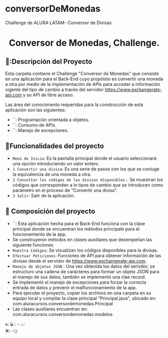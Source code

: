 # conversorDeMonedas
Challenge de ALURA LATAM- Conversor de Divisas
<h1 align="center"> Conversor de Monedas, Challenge. </h1>

## 📓:Descripción del Proyecto
Esta carpeta contiene el Challenge "Conversor de Monedas" que consiste en una aplicación para el Back-End cuyo propóisto es convertir una moneda a otra por medio de la implementación de APIs para acceder a información vigente del tipo de cambio a través del servidor https://www.exchangerate-api.com y su API de libre acceso.

Las área del conocimiento requeridas para la construcción de esta aplicación son las siguientes:
- ``: Programación orientada a objetos.
- ``: Consumo de APIs.
- ``: Manejo de excepciones.

## :hammer:Funcionalidades del proyecto
- `Menú de Inicio`: Es la pantalla principal donde el usuario seleccionará una opción introduciendo un valor entero.
- `1 Convertir una divisa`: Es una serie de pasos con los que se coniuge la equivalencia de una moneda a otra.
- `2 Consultar los códigos de las divisas disponibles.`: Se muestran los códigos que corresponden a lo tipos de cambio que se introducen como parámetro en el proceso de "Convertir una divisa".
- `3 Salir`: Salir de la aplicación.

## 📂 Composición del proyecto

- ``: Esta aplicación hecha para el Back-End funciona con la clase principal donde se encuentran los métodos principale para el funcionamiento de la app.
- Se construyeron métodos en clases auxiliares que desempeñan las siguiente funciones
- `Muestra Códigos`: Se visualizan los códigos disponibles para la divisas.
- `Efectuar Peticiones`: Funciones de API para obtener información de las divisas desde el servidor de https://www.exchangerate-api.com.
- `Manejo de objetos JSON` : Una vez obtenida los datos del serivdor, se estructuro una cadena de carácteres para formar un objeto JSON para el manejo de sus datos, también se implementó una clae record.
- Se implementó el manejo de excepciones para forzar la correcta entrada de datos y prevenir el malfuncionamiento de la app.
- Para ejecutar el proyecto, copiar los archivos en una carpeta en su equipo local y compilar la clase principal "Principal.java", ubicado en: com.aluracursos.conversordemonedas.Principal
- Las clases auxiliares encuentran en: com.aluracursos.conversordemonedas.modelos


`⚙️`:​ 
`💻:` 
      - 
`⚠️:`     
`🛠️:` 
-`💾`: 

